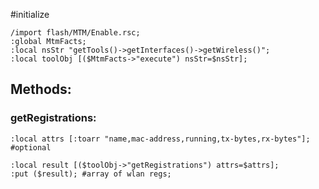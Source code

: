 #initialize

```
/import flash/MTM/Enable.rsc;
:global MtmFacts;
:local nsStr "getTools()->getInterfaces()->getWireless()";
:local toolObj [($MtmFacts->"execute") nsStr=$nsStr];

```

## Methods:

### getRegistrations:

```
:local attrs [:toarr "name,mac-address,running,tx-bytes,rx-bytes"]; #optional

:local result [($toolObj->"getRegistrations") attrs=$attrs];
:put ($result); #array of wlan regs;
```
